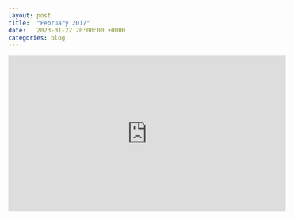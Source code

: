 ```yaml
---
layout: post
title:  "February 2017"
date:   2023-01-22 20:00:00 +0000
categories: blog
---
```


<iframe width="560" height="315" src="https://www.youtube-nocookie.com/embed/snILjFUkk_A" title="YouTube video player" frameborder="0"> </iframe>
